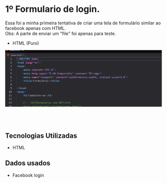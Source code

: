 # 1º Formulario de login.

Essa foi a minha primeira tentativa de criar uma tela de formulário similar ao facebook apenas com HTML. <br>
Obs: A parte de enviar um "file" foi apenas para teste.
<br>
- HTML (Puro)
<img src="form.gif" alt="É um gif da tela do projeto">

<br><br>



## Tecnologias Utilizadas

- HTML

## Dados usados

- Facebook login
